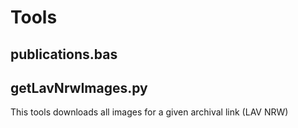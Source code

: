 # Tools

## publications.bas

## getLavNrwImages.py

This tools downloads all images for a given archival link (LAV NRW)

